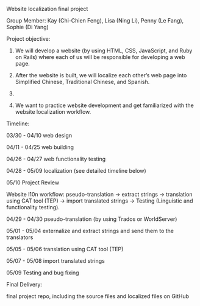 Website localization final project

Group Member: Kay (Chi-Chien Feng), Lisa (Ning Li), Penny (Le Fang), Sophie (Di Yang)

Project objective: 

1. We will develop a website (by using HTML, CSS, JavaScript, and Ruby on Rails) where each of us will be responsible for developing a web page.

2. After the website is built, we will localize each other’s web page into Simplified Chinese, Traditional Chinese, and Spanish.
3. 
3. We want to practice website development and get familiarized with the website localization workflow.

Timeline: 

03/30 - 04/10   web design

04/11 - 04/25   web building

04/26 - 04/27   web functionality testing

04/28 - 05/09   localization (see detailed timeline below)

05/10           Project Review

Website l10n workflow: 
pseudo-translation → extract strings → translation using CAT tool (TEP) → import translated strings → Testing (Linguistic and functionality testing).

04/29 - 04/30   pseudo-translation (by using Trados or WorldServer)

05/01 - 05/04   externalize and extract strings and send them to the translators

05/05 - 05/06   translation using CAT tool (TEP)

05/07 - 05/08   import translated strings

05/09           Testing and bug fixing

Final Delivery:

final project repo, including the source files and localized files on GitHub 
